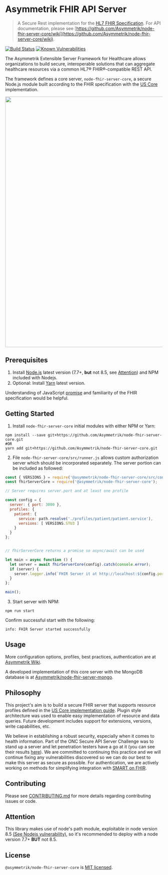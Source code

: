 Asymmetrik FHIR API Server
==========================
> A Secure Rest implementation for the [HL7 FHIR Specification](https://www.hl7.org/fhir/). For API documentation, please see [https://github.com/Asymmetrik/node-fhir-server-core/wiki](https://github.com/Asymmetrik/node-fhir-server-core/wiki).

[![Build Status](https://travis-ci.org/Asymmetrik/node-fhir-server-core.svg?branch=develop)](https://travis-ci.org/Asymmetrik/node-fhir-server-core) [![Known Vulnerabilities](https://snyk.io/test/github/asymmetrik/node-fhir-server-core/badge.svg?targetFile=package.json)](https://snyk.io/test/github/asymmetrik/node-fhir-server-core?targetFile=package.json)




The Asymmetrik Extensible Server Framework for Healthcare allows organizations to build secure, interoperable solutions that can aggregate healthcare resources via a common HL7® FHIR®-compatible REST API.

The framework defines a core server, `node-fhir-server-core`, a secure Node.js module built according to the FHIR specification with the [US Core](http://www.hl7.org/fhir/us/core/) implementation.



<img src="https://www.asymmetrik.com/wp-content/uploads/2018/01/FHIR-Server-Architecture_Update.png" width="800">


## Prerequisites

1. Install [Node.js](https://nodejs.org/en/) latest version (7.7+, **but** not 8.5, see [Attention](#attention)) and NPM included with Nodejs.
2. Optional: Install [Yarn](https://yarnpkg.com/lang/en/docs/install) latest version.

Understanding of JavaScript [promise](https://developer.mozilla.org/en-US/docs/Web/JavaScript/Reference/Global_Objects/Promise) and familiarity of the FHIR specification would be helpful.

## Getting Started

1. Install `node-fhir-server-core` initial modules with either NPM or Yarn:

```shell
npm install --save git+https://github.com/Asymmetrik/node-fhir-server-core.git
#OR
yarn add git+https://github.com/Asymmetrik/node-fhir-server-core.git
```



2. File `node-fhir-server-core/src/runner.js` allows custom authorization server which should be incorporated separately. The server portion can be included as followed:
 
```javascript
const { VERSIONS } = require('@asymmetrik/node-fhir-server-core/src/constants');
const fhirServerCore = require('@asymmetrik/node-fhir-server-core');

// Server requires server.port and at least one profile

const config = {
  server: { port: 3000 },
  profiles: {
    patient: {
  	  service: path.resolve('./profiles/patient/patient.service'),
	  versions: [ VERSIONS.STU3 ]
	}
  }
};


// fhirServerCore returns a promise so async/await can be used

let main = async function () {
  let server = await fhirServerCore(config).catch(console.error);
  if (server) {
    server.logger.info(`FHIR Server it at http://localhost:${config.port}`);
  }
};

main();
```

3. Start server with NPM:
```
npm run start
```
   
Confirm successful start with the following:
```
info: FHIR Server started successfully
```


## Usage
More configuration options, profiles, best practices, authentication are at [Asymmetrik Wiki](https://github.com/Asymmetrik/node-fhir-server-core/wiki). 

A developed implementation of this core server with the MongoDB database is at 
[Asymmetrik/node-fhir-server-mongo](https://github.com/Asymmetrik/node-fhir-server-mongo).


## Philosophy
This project's aim is to build a secure FHIR server that supports resource profiles defined in the [US Core implementation guide](http://www.hl7.org/fhir/us/core/). Plugin style architecture was used to enable easy implementation of resource and data queries.  Future development includes support for extensions, versions, write capabilities, etc.  

We believe in establishing a robust security, especially when it comes to health information.  Part of the ONC Secure API Server Challenge was to stand up a server and let penetration testers have a go at it (you can see their results [here](https://github.com/Asymmetrik/node-fhir-server-core/issues?utf8=%E2%9C%93&q=label%3A%22ONC+FHIR+Challenge+Vulnerability%22+)).  We are committed to continuing this practice and we will continue fixing any vulnerabilities discovered so we can do our best to make this server as secure as possible.  For authentication, we are actively working on methods for simplifying integration with [SMART on FHIR](http://docs.smarthealthit.org/).

## Contributing
Please see [CONTRIBUTING.md](./.github/CONTRIBUTING.md) for more details regarding contributing issues or code.

## Attention
This library makes use of node's path module, exploitable in node version 8.5 [(See Nodejs vulnerability)](https://nodejs.org/en/blog/vulnerability/september-2017-path-validation/), so it's recommended to deploy with a node version 7.7+ **BUT** not 8.5.

## License
`@asymmetrik/node-fhir-server-core` is [MIT licensed](./LICENSE).
